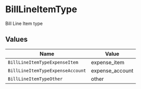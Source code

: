 # BillLineItemType

Bill Line Item type


## Values

| Name                             | Value                            |
| -------------------------------- | -------------------------------- |
| `BillLineItemTypeExpenseItem`    | expense_item                     |
| `BillLineItemTypeExpenseAccount` | expense_account                  |
| `BillLineItemTypeOther`          | other                            |